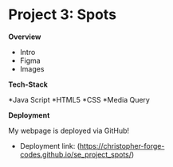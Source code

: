 # Project 3: Spots

**Overview**  

* Intro  
* Figma  
* Images  
  
**Tech-Stack**

*Java Script
*HTML5
*CSS
*Media Query

**Deployment**

My webpage is deployed via GitHub!

* Deployment link: (https://christopher-forge-codes.github.io/se_project_spots/)